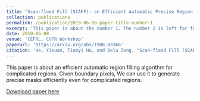 ```yaml
---
title: "Scan-flood Fill (SCAFF): an Efficient Automatic Precise Region Filling Algorithm for Complicated Regions"
collection: publications
permalink: /publication/2019-06-08-paper-title-number-1
excerpt: 'This paper is about the number 1. The number 2 is left for future work.'
date: 2019-06-08
venue: 'CEFRL, CVPR Workshop'
paperurl: 'https://arxiv.org/abs/1906.03366'
citation: 'He, Yixuan, Tianyi Hu, and Delu Zeng. "Scan-flood Fill (SCAFF): an Efficient Automatic Precise Region Filling Algorithm for Complicated Regions." Proceedings of the IEEE Conference on Computer Vision and Pattern Recognition Workshops. 2019.'
---
```

This paper is about an efficient automatic region filling algorithm for complicated regions. Given boundary pixels, We can use it to generate precise masks efficiently even for complicated regions.

[Download paper here](https://arxiv.org/pdf/1906.03366.pdf)